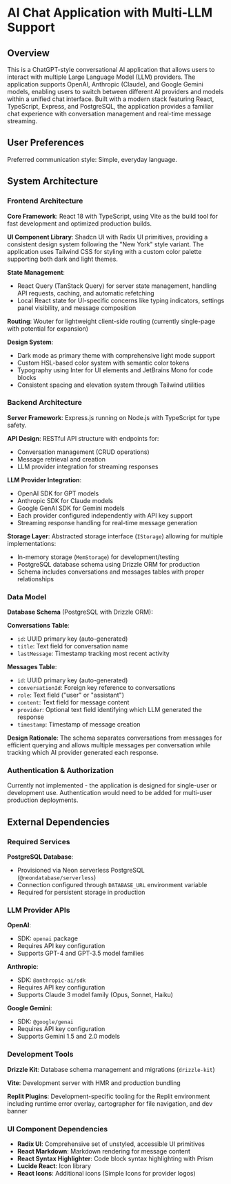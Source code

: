 # AI Chat Application with Multi-LLM Support

## Overview

This is a ChatGPT-style conversational AI application that allows users to interact with multiple Large Language Model (LLM) providers. The application supports OpenAI, Anthropic (Claude), and Google Gemini models, enabling users to switch between different AI providers and models within a unified chat interface. Built with a modern stack featuring React, TypeScript, Express, and PostgreSQL, the application provides a familiar chat experience with conversation management and real-time message streaming.

## User Preferences

Preferred communication style: Simple, everyday language.

## System Architecture

### Frontend Architecture

**Core Framework**: React 18 with TypeScript, using Vite as the build tool for fast development and optimized production builds.

**UI Component Library**: Shadcn UI with Radix UI primitives, providing a consistent design system following the "New York" style variant. The application uses Tailwind CSS for styling with a custom color palette supporting both dark and light themes.

**State Management**: 
- React Query (TanStack Query) for server state management, handling API requests, caching, and automatic refetching
- Local React state for UI-specific concerns like typing indicators, settings panel visibility, and message composition

**Routing**: Wouter for lightweight client-side routing (currently single-page with potential for expansion)

**Design System**:
- Dark mode as primary theme with comprehensive light mode support
- Custom HSL-based color system with semantic color tokens
- Typography using Inter for UI elements and JetBrains Mono for code blocks
- Consistent spacing and elevation system through Tailwind utilities

### Backend Architecture

**Server Framework**: Express.js running on Node.js with TypeScript for type safety.

**API Design**: RESTful API structure with endpoints for:
- Conversation management (CRUD operations)
- Message retrieval and creation
- LLM provider integration for streaming responses

**LLM Provider Integration**:
- OpenAI SDK for GPT models
- Anthropic SDK for Claude models  
- Google GenAI SDK for Gemini models
- Each provider configured independently with API key support
- Streaming response handling for real-time message generation

**Storage Layer**: Abstracted storage interface (`IStorage`) allowing for multiple implementations:
- In-memory storage (`MemStorage`) for development/testing
- PostgreSQL database schema using Drizzle ORM for production
- Schema includes conversations and messages tables with proper relationships

### Data Model

**Database Schema** (PostgreSQL with Drizzle ORM):

**Conversations Table**:
- `id`: UUID primary key (auto-generated)
- `title`: Text field for conversation name
- `lastMessage`: Timestamp tracking most recent activity

**Messages Table**:
- `id`: UUID primary key (auto-generated)
- `conversationId`: Foreign key reference to conversations
- `role`: Text field ("user" or "assistant")
- `content`: Text field for message content
- `provider`: Optional text field identifying which LLM generated the response
- `timestamp`: Timestamp of message creation

**Design Rationale**: The schema separates conversations from messages for efficient querying and allows multiple messages per conversation while tracking which AI provider generated each response.

### Authentication & Authorization

Currently not implemented - the application is designed for single-user or development use. Authentication would need to be added for multi-user production deployments.

## External Dependencies

### Required Services

**PostgreSQL Database**: 
- Provisioned via Neon serverless PostgreSQL (`@neondatabase/serverless`)
- Connection configured through `DATABASE_URL` environment variable
- Required for persistent storage in production

### LLM Provider APIs

**OpenAI**:
- SDK: `openai` package
- Requires API key configuration
- Supports GPT-4 and GPT-3.5 model families

**Anthropic**:
- SDK: `@anthropic-ai/sdk`
- Requires API key configuration  
- Supports Claude 3 model family (Opus, Sonnet, Haiku)

**Google Gemini**:
- SDK: `@google/genai`
- Requires API key configuration
- Supports Gemini 1.5 and 2.0 models

### Development Tools

**Drizzle Kit**: Database schema management and migrations (`drizzle-kit`)

**Vite**: Development server with HMR and production bundling

**Replit Plugins**: Development-specific tooling for the Replit environment including runtime error overlay, cartographer for file navigation, and dev banner

### UI Component Dependencies

- **Radix UI**: Comprehensive set of unstyled, accessible UI primitives
- **React Markdown**: Markdown rendering for message content
- **React Syntax Highlighter**: Code block syntax highlighting with Prism
- **Lucide React**: Icon library
- **React Icons**: Additional icons (Simple Icons for provider logos)